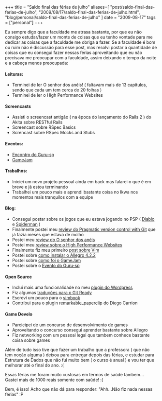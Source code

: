 +++
title = "Saldo final das férias de julho"
aliases=[
  "post/saldo-final-das-ferias-de-julho",
  "2009/08/17/saldo-final-das-ferias-de-julho.html",
  "blog/personal/saldo-final-das-ferias-de-julho"
]
date = "2009-08-17"
tags = ["personal"]
+++

Eu sempre digo que a faculdade me atrasa bastante, por que eu não
consigo estudar/fazer um monte de coisas que eu tenho vontade para me
dedicar as coisas que a faculdade me obriga a fazer. Se a faculdade é
bom ou ruim não é discussão para esse post, mas resolvi postar a
quantidade de coisas que eu consegui fazer nessas férias aproveitando
que eu não precisava me preocupar com a faculdade, assim deixando o
tempo da noite e a cabeça menos preocupada:

#### Leituras:

* Terminei de ler O senhor dos anéis! ( faltavam mais de 13 capítulos, sendo que cada um tem cerca de 20 folhas )
* Terminei de ler o High Performance Websites

#### Screencasts

* Assisti o screencast antigão ( na época do lançamento do Rails 2 ) do Akita sobre RESTful Rails
* Screencast sobre RSpec Basics
* Screncast sobre RSpec Mocks and Stubs

#### Eventos:

* [Encontro do Guru-sp](http://pothix.com/blog/events/encontro-de-numero-5-do-guru-sp "5 encontro do Guru-sp")
* [ GameJam](../development/gamejam "GameJam")

#### Trabalhos:

* Iniciei um novo projeto pessoal ainda em back mas falarei o que é em breve e já estou terminando
* Trabalhei um pouco mais e aprendi bastante coisa no Ikwa nos momentos mais tranquilos com a equipe

#### Blog:

* Consegui postar sobre os jogos que eu estava jogando no PSP ( [Diablo](http://pothix.com/blog/games/gamereview-diablo "Diablo") e [Spiderman](http://pothix.com/blog/games/gamereview-spiderman-friend-or-foe "Spiderman Friend or Foe") )
* Finalmente postei meu [review do Pragmatic version control with Git](http://pothix.com/blog/books/bookreview-pragmatic-version-control-using-git "Pragmatic Version Control using Git") que já fazia meses que estava de molho
* Postei meu [review do O senhor dos anéis](http://pothix.com/blog/books/bookreview-lord-of-the-rings "Lord of the rings")
* Postei meu [review sobre o High Performance Websites](http://pothix.com/blog/books/bookreview-high-performance-websites "High Performance Websites ")
* Finalmente fiz meu primeiro [post sobre Vim](http://pothix.com/blog/development/um-pouco-sobre-o-vim "Um pouco sobre o Vim")
* Postei sobre [como instalar o Allegro 4.2.2](http://pothix.com/blog/development/instalando-o-allegro-4-2-2-no-linux-x86 "Como instalar o Allegro 4.2.2 no Linux x86")
* Postei sobre [como foi o GameJam](http://pothix.com/blog/development/gamejam "GameJam")
* Postei sobre o [Evento do Guru-sp](http://pothix.com/blog/events/encontro-de-numero-5-do-guru-sp "5 encontro do Guru-sp")

#### Open Source

* Incluí mais uma funcionalidade no meu [plugin do Wordpress](http://pothix.com/blog/anti-ie6-army "Anti IE6 Army")
* Fiz algumas [traduções para o Git Ready](http://pt-br.gitready.com/avancado/2009/01/15/piecemeal-staging.html "Uma das traduções")
* Escrevi um pouco para o [vimbook](http://code.google.com/p/vimbook/ "Projeto Vimbook")
* Contribui para o plugin [remarkable_paperclip](http://github.com/dcrec1/remarkable_paperclip/tree/master "Remarkable Paperclip no GitHub") do Diego Carrion

####  Game Develo

* Parcicipei de um concurso de desenvolvimento de games
* Aproveitando o concurso consegui aprender bastante sobre Allegro
* Fiz networking com um pessoal legal que tambem conhece bastante coisa sobre games

Além de tudo isso tive que fazer um trabalho que a professora ( que
não tem noção alguma ) deixou para entregar depois das férias, e
estudar para Estrutura de Dados que não fui muito bem ( o curso é
anual ) e vou ter que melhorar até o final do ano. :(

Essas férias me foram muito custosas em termos de saúde
tambem... Gastei mais de 1000 reais somente com saúde! :(

Bem, é isso! Acho que não dá para responder: "Ahh...Não fiz nada
nessas férias" :P



